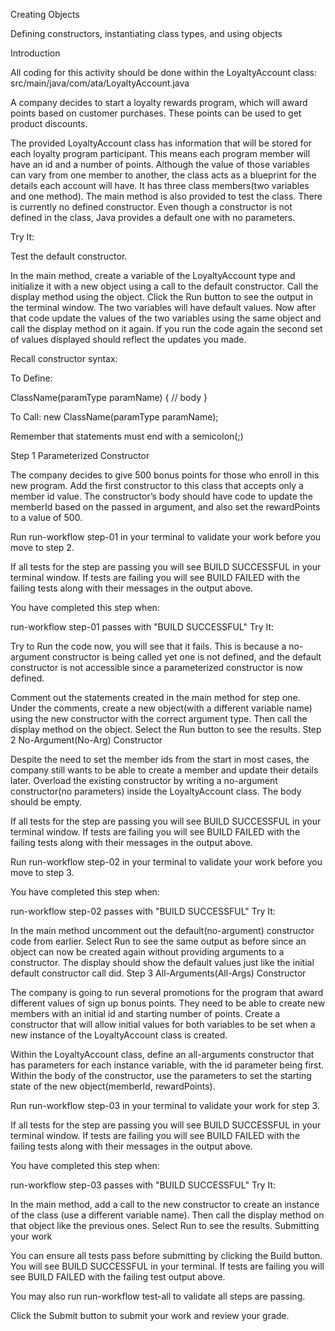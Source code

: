 Creating Objects

Defining constructors, instantiating class types, and using objects

Introduction

All coding for this activity should be done within the LoyaltyAccount class: src/main/java/com/ata/LoyaltyAccount.java

A company decides to start a loyalty rewards program, which will award points based on customer purchases. These points can be used to get product discounts.

The provided LoyaltyAccount class has information that will be stored for each loyalty program participant. This means each program member will have an id and a number of points. Although the value of those variables can vary from one member to another, the class acts as a blueprint for the details each account will have. It has three class members(two variables and one method). The main method is also provided to test the class. There is currently no defined constructor. Even though a constructor is not defined in the class, Java provides a default one with no parameters.

Try It:

Test the default constructor.

In the main method, create a variable of the LoyaltyAccount type and initialize it with a new object using a call to the default constructor.
Call the display method using the object. Click the Run button to see the output in the terminal window. The two variables will have default values.
Now after that code update the values of the two variables using the same object and call the display method on it again. If you run the code again the second set of values displayed should reflect the updates you made.

Recall constructor syntax:

To Define:

ClassName(paramType paramName) {
// body
}

To Call:
new ClassName(paramType paramName);

Remember that statements must end with a semicolon(;)

Step 1 Parameterized Constructor

The company decides to give 500 bonus points for those who enroll in this new program. Add the first constructor to this class that accepts only a member id value. The constructor’s body should have code to update the memberId based on the passed in argument, and also set the rewardPoints to a value of 500.

Run run-workflow step-01 in your terminal to validate your work before you move to step 2.

If all tests for the step are passing you will see BUILD SUCCESSFUL in your terminal window. If tests are failing you will see BUILD FAILED with the failing tests along with their messages in the output above.

You have completed this step when:

run-workflow step-01 passes with "BUILD SUCCESSFUL"
Try It:

Try to Run the code now, you will see that it fails. This is because a no-argument constructor is being called yet one is not defined, and the default constructor is not accessible since a parameterized constructor is now defined.

Comment out the statements created in the main method for step one.
Under the comments, create a new object(with a different variable name) using the new constructor with the correct argument type.
Then call the display method on the object.
Select the Run button to see the results.
Step 2 No-Argument(No-Arg) Constructor

Despite the need to set the member ids from the start in most cases, the company still wants to be able to create a member and update their details later. Overload the existing constructor by writing a no-argument constructor(no parameters) inside the LoyaltyAccount class. The body should be empty.

If all tests for the step are passing you will see BUILD SUCCESSFUL in your terminal window. If tests are failing you will see BUILD FAILED with the failing tests along with their messages in the output above.

Run run-workflow step-02 in your terminal to validate your work before you move to step 3.

You have completed this step when:

run-workflow step-02 passes with "BUILD SUCCESSFUL"
Try It:

In the main method uncomment out the default(no-argument) constructor code from earlier.
Select Run to see the same output as before since an object can now be created again without providing arguments to a constructor. The display should show the default values just like the initial default constructor call did.
Step 3 All-Arguments(All-Args) Constructor

The company is going to run several promotions for the program that award different values of sign up bonus points. They need to be able to create new members with an initial id and starting number of points. Create a constructor that will allow initial values for both variables to be set when a new instance of the LoyaltyAccount class is created.

Within the LoyaltyAccount class, define an all-arguments constructor that has parameters for each instance variable, with the id parameter being first. Within the body of the constructor, use the parameters to set the starting state of the new object(memberId, rewardPoints).

Run run-workflow step-03 in your terminal to validate your work for step 3.

If all tests for the step are passing you will see BUILD SUCCESSFUL in your terminal window. If tests are failing you will see BUILD FAILED with the failing tests along with their messages in the output above.

You have completed this step when:

run-workflow step-03 passes with "BUILD SUCCESSFUL"
Try It:

In the main method, add a call to the new constructor to create an instance of the class (use a different variable name).
Then call the display method on that object like the previous ones.
Select Run to see the results.
Submitting your work

You can ensure all tests pass before submitting by clicking the Build button. You will see BUILD SUCCESSFUL in your terminal. If tests are failing you will see BUILD FAILED with the failing test output above.

You may also run run-workflow test-all to validate all steps are passing.

Click the Submit button to submit your work and review your grade.
